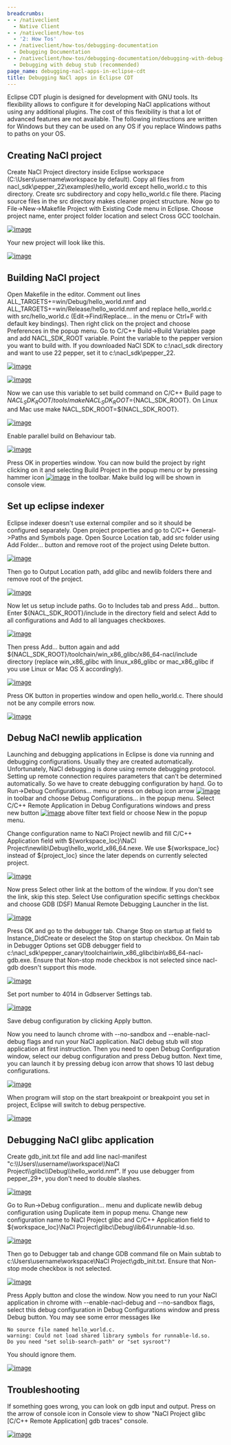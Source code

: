 ```yaml
---
breadcrumbs:
- - /nativeclient
  - Native Client
- - /nativeclient/how-tos
  - '2: How Tos'
- - /nativeclient/how-tos/debugging-documentation
  - Debugging Documentation
- - /nativeclient/how-tos/debugging-documentation/debugging-with-debug-stub-recommended
  - Debugging with debug stub (recommended)
page_name: debugging-nacl-apps-in-eclipse-cdt
title: Debugging NaCl apps in Eclipse CDT
---
```


Eclipse CDT plugin is designed for development with GNU tools. Its flexibility
allows to configure it for developing NaCl applications without using any
additional plugins. The cost of this flexibility is that a lot of advanced
features are not available. The following instructions are written for Windows
but they can be used on any OS if you replace Windows paths to paths on your OS.

## Creating NaCl project

Create NaCl Project directory inside Eclipse workspace
(C:\\Users\\username\\workspace by default). Copy all files from
nacl_sdk\\pepper_22\\examples\\hello_world except hello_world.c to this
directory. Create src subdirectory and copy hello_world.c file there. Placing
source files in the src directory makes cleaner project structure. Now go to
File-&gt;New-&gt;Makefile Project with Existing Code menu in Eclipse. Choose
project name, enter project folder location and select Cross GCC toolchain.

[<img alt="image"
src="/nativeclient/how-tos/debugging-documentation/debugging-with-debug-stub-recommended/debugging-nacl-apps-in-eclipse-cdt/eclipse%20new%20project.png">](/nativeclient/how-tos/debugging-documentation/debugging-with-debug-stub-recommended/debugging-nacl-apps-in-eclipse-cdt/eclipse%20new%20project.png)

Your new project will look like this.

[<img alt="image"
src="/nativeclient/how-tos/debugging-documentation/debugging-with-debug-stub-recommended/debugging-nacl-apps-in-eclipse-cdt/eclipse%20project%20view.png">](/nativeclient/how-tos/debugging-documentation/debugging-with-debug-stub-recommended/debugging-nacl-apps-in-eclipse-cdt/eclipse%20project%20view.png)

## Building NaCl project

Open Makefile in the editor. Comment out lines
ALL_TARGETS+=win/Debug/hello_world.nmf and
ALL_TARGETS+=win/Release/hello_world.nmf and replace hello_world.c with
src/hello_world.c (Edit-&gt;Find/Replace... in the menu or Ctrl+F with default
key bindings). Then right click on the project and choose Preferences in the
popup menu. Go to C/C++ Build-&gt;Build Variables page and add NACL_SDK_ROOT
variable. Point the variable to the pepper version you want to build with. If
you downloaded NaCl SDK to c:\\nacl_sdk directory and want to use 22 pepper, set
it to c:\\nacl_sdk\\pepper_22.

[<img alt="image"
src="/nativeclient/how-tos/debugging-documentation/debugging-with-debug-stub-recommended/debugging-nacl-apps-in-eclipse-cdt/eclipse%20new%20build%20variable.png">](/nativeclient/how-tos/debugging-documentation/debugging-with-debug-stub-recommended/debugging-nacl-apps-in-eclipse-cdt/eclipse%20new%20build%20variable.png)

[<img alt="image"
src="/nativeclient/how-tos/debugging-documentation/debugging-with-debug-stub-recommended/debugging-nacl-apps-in-eclipse-cdt/eclipse%20build%20variables.png">](/nativeclient/how-tos/debugging-documentation/debugging-with-debug-stub-recommended/debugging-nacl-apps-in-eclipse-cdt/eclipse%20build%20variables.png)

Now we can use this variable to set build command on C/C++ Build page to
${NACL_SDK_ROOT}/tools/make NACL_SDK_ROOT=${NACL_SDK_ROOT}. On Linux and Mac use
make NACL_SDK_ROOT=${NACL_SDK_ROOT}.

[<img alt="image"
src="/nativeclient/how-tos/debugging-documentation/debugging-with-debug-stub-recommended/debugging-nacl-apps-in-eclipse-cdt/eclipse%20build.png">](/nativeclient/how-tos/debugging-documentation/debugging-with-debug-stub-recommended/debugging-nacl-apps-in-eclipse-cdt/eclipse%20build.png)

Enable parallel build on Behaviour tab.

[<img alt="image"
src="/nativeclient/how-tos/debugging-documentation/debugging-with-debug-stub-recommended/debugging-nacl-apps-in-eclipse-cdt/eclipse%20build%20behaviour%20tab.png">](/nativeclient/how-tos/debugging-documentation/debugging-with-debug-stub-recommended/debugging-nacl-apps-in-eclipse-cdt/eclipse%20build%20behaviour%20tab.png)

Press OK in properties window. You can now build the project by right clicking
on it and selecting Build Project in the popup menu or by pressing hammer icon
[<img alt="image"
src="/nativeclient/how-tos/debugging-documentation/debugging-with-debug-stub-recommended/debugging-nacl-apps-in-eclipse-cdt/eclipse%20hammer%20icon.png">](/nativeclient/how-tos/debugging-documentation/debugging-with-debug-stub-recommended/debugging-nacl-apps-in-eclipse-cdt/eclipse%20hammer%20icon.png)
in the toolbar. Make build log will be shown in console view.

## Set up eclipse indexer

Eclipse indexer doesn't use external compiler and so it should be configured
separately. Open project properties and go to C/C++ General-&gt;Paths and
Symbols page. Open Source Location tab, add src folder using Add Folder...
button and remove root of the project using Delete button.

[<img alt="image"
src="/nativeclient/how-tos/debugging-documentation/debugging-with-debug-stub-recommended/debugging-nacl-apps-in-eclipse-cdt/eclipse%20source%20location.png">](/nativeclient/how-tos/debugging-documentation/debugging-with-debug-stub-recommended/debugging-nacl-apps-in-eclipse-cdt/eclipse%20source%20location.png)

Then go to Output Location path, add glibc and newlib folders there and remove
root of the project.

[<img alt="image"
src="/nativeclient/how-tos/debugging-documentation/debugging-with-debug-stub-recommended/debugging-nacl-apps-in-eclipse-cdt/eclipse%20output%20location.png">](/nativeclient/how-tos/debugging-documentation/debugging-with-debug-stub-recommended/debugging-nacl-apps-in-eclipse-cdt/eclipse%20output%20location.png)

Now let us setup include paths. Go to Includes tab and press Add... button.
Enter ${NACL_SDK_ROOT}/include in the directory field and select Add to all
configurations and Add to all languages checkboxes.

[<img alt="image"
src="/nativeclient/how-tos/debugging-documentation/debugging-with-debug-stub-recommended/debugging-nacl-apps-in-eclipse-cdt/eclipse%20add%20directory%20path%201.png">](/nativeclient/how-tos/debugging-documentation/debugging-with-debug-stub-recommended/debugging-nacl-apps-in-eclipse-cdt/eclipse%20add%20directory%20path%201.png)

Then press Add... button again and add
${NACL_SDK_ROOT}/toolchain/win_x86_glibc/x86_64-nacl/include directory (replace
win_x86_glibc with linux_x86_glibc or mac_x86_glibc if you use Linux or Mac OS X
accordingly).

[<img alt="image"
src="/nativeclient/how-tos/debugging-documentation/debugging-with-debug-stub-recommended/debugging-nacl-apps-in-eclipse-cdt/eclipse%20add%20directory%20path%202.png">](/nativeclient/how-tos/debugging-documentation/debugging-with-debug-stub-recommended/debugging-nacl-apps-in-eclipse-cdt/eclipse%20add%20directory%20path%202.png)

Press OK button in properties window and open hello_world.c. There should not be
any compile errors now.

[<img alt="image"
src="/nativeclient/how-tos/debugging-documentation/debugging-with-debug-stub-recommended/debugging-nacl-apps-in-eclipse-cdt/eclipse%20with%20indexer%20enabled.png">](/nativeclient/how-tos/debugging-documentation/debugging-with-debug-stub-recommended/debugging-nacl-apps-in-eclipse-cdt/eclipse%20with%20indexer%20enabled.png)

## Debug NaCl newlib application

Launching and debugging applications in Eclipse is done via running and
debugging configurations. Usually they are created automatically. Unfortunately,
NaCl debugging is done using remote debugging protocol. Setting up remote
connection requires parameters that can't be determined automatically. So we
have to create debugging configuration by hand. Go to Run-&gt;Debug
Configurations... menu or press on debug icon arrow [<img alt="image"
src="/nativeclient/how-tos/debugging-documentation/debugging-with-debug-stub-recommended/debugging-nacl-apps-in-eclipse-cdt/eclipse%20debug%20icon.png">](/nativeclient/how-tos/debugging-documentation/debugging-with-debug-stub-recommended/debugging-nacl-apps-in-eclipse-cdt/eclipse%20debug%20icon.png)
in toolbar and choose Debug Configurations... in the popup menu. Select C/C++
Remote Application in Debug Configurations windows and press new button [<img
alt="image"
src="/nativeclient/how-tos/debugging-documentation/debugging-with-debug-stub-recommended/debugging-nacl-apps-in-eclipse-cdt/eclipse%20new%20debug%20configuration%20icon.png">](/nativeclient/how-tos/debugging-documentation/debugging-with-debug-stub-recommended/debugging-nacl-apps-in-eclipse-cdt/eclipse%20new%20debug%20configuration%20icon.png)
above filter text field or choose New in the popup menu.

Change configuration name to NaCl Project newlib and fill C/C++ Application
field with ${workspace_loc}\\NaCl
Project\\newlib\\Debug\\hello_world_x86_64.nexe. We use ${workspace_loc} instead
of ${project_loc} since the later depends on currently selected project.

[<img alt="image"
src="/nativeclient/how-tos/debugging-documentation/debugging-with-debug-stub-recommended/debugging-nacl-apps-in-eclipse-cdt/eclipse%20debug%20configuration%20main.png">](/nativeclient/how-tos/debugging-documentation/debugging-with-debug-stub-recommended/debugging-nacl-apps-in-eclipse-cdt/eclipse%20debug%20configuration%20main.png)

Now press Select other link at the bottom of the window. If you don't see the
link, skip this step. Select Use configuration specific settings checkbox and
choose GDB (DSF) Manual Remote Debugging Launcher in the list.

[<img alt="image"
src="/nativeclient/how-tos/debugging-documentation/debugging-with-debug-stub-recommended/debugging-nacl-apps-in-eclipse-cdt/eclipse%20select%20preferred%20launcher.png">](/nativeclient/how-tos/debugging-documentation/debugging-with-debug-stub-recommended/debugging-nacl-apps-in-eclipse-cdt/eclipse%20select%20preferred%20launcher.png)

Press OK and go to the debugger tab. Change Stop on startup at field to
Instance_DidCreate or deselect the Stop on startup checkbox. On Main tab in
Debugger Options set GDB debugger field to
c:\\nacl_sdk\\pepper_canary\\toolchain\\win_x86_glibc\\bin\\x86_64-nacl-gdb.exe.
Ensure that Non-stop mode checkbox is not selected since nacl-gdb doesn't
support this mode.

[<img alt="image"
src="/nativeclient/how-tos/debugging-documentation/debugging-with-debug-stub-recommended/debugging-nacl-apps-in-eclipse-cdt/eclipse%20debug%20configuration%20Debugger%20Main.png">](/nativeclient/how-tos/debugging-documentation/debugging-with-debug-stub-recommended/debugging-nacl-apps-in-eclipse-cdt/eclipse%20debug%20configuration%20Debugger%20Main.png)

Set port number to 4014 in Gdbserver Settings tab.

[<img alt="image"
src="/nativeclient/how-tos/debugging-documentation/debugging-with-debug-stub-recommended/debugging-nacl-apps-in-eclipse-cdt/eclipse%20debug%20configuration%20Debugger%20Gdbserver%20Settings.png">](/nativeclient/how-tos/debugging-documentation/debugging-with-debug-stub-recommended/debugging-nacl-apps-in-eclipse-cdt/eclipse%20debug%20configuration%20Debugger%20Gdbserver%20Settings.png)

Save debug configuration by clicking Apply button.

Now you need to launch chrome with --no-sandbox and --enable-nacl-debug flags
and run your NaCl application. NaCl debug stub will stop application at first
instruction. Then you need to open Debug Configuration window, select our debug
configuration and press Debug button. Next time, you can launch it by pressing
debug icon arrow that shows 10 last debug configurations.

[<img alt="image"
src="/nativeclient/how-tos/debugging-documentation/debugging-with-debug-stub-recommended/debugging-nacl-apps-in-eclipse-cdt/eclipse%20last%20debug%20configurations.png">](/nativeclient/how-tos/debugging-documentation/debugging-with-debug-stub-recommended/debugging-nacl-apps-in-eclipse-cdt/eclipse%20last%20debug%20configurations.png)

When program will stop on the start breakpoint or breakpoint you set in project,
Eclipse will switch to debug perspective.

[<img alt="image"
src="/nativeclient/how-tos/debugging-documentation/debugging-with-debug-stub-recommended/debugging-nacl-apps-in-eclipse-cdt/eclipse%20hit%20breakpoint.png">](/nativeclient/how-tos/debugging-documentation/debugging-with-debug-stub-recommended/debugging-nacl-apps-in-eclipse-cdt/eclipse%20hit%20breakpoint.png)

## Debugging NaCl glibc application

Create gdb_init.txt file and add line nacl-manifest
"c:\\\\Users\\\\username\\\\workspace\\\\NaCl
Project\\\\glibc\\\\Debug\\\\hello_world.nmf". If you use debugger from
pepper_29+, you don't need to double slashes.

[<img alt="image"
src="/nativeclient/how-tos/debugging-documentation/debugging-with-debug-stub-recommended/debugging-nacl-apps-in-eclipse-cdt/eclipse%20gdb_init%20file.png">](/nativeclient/how-tos/debugging-documentation/debugging-with-debug-stub-recommended/debugging-nacl-apps-in-eclipse-cdt/eclipse%20gdb_init%20file.png)

Go to Run-&gt;Debug configuration... menu and duplicate newlib debug
configuration using Duplicate item in popup menu. Change new configuration name
to NaCl Project glibc and C/C++ Application field to ${workspace_loc}\\NaCl
Project\\glibc\\Debug\\lib64\\runnable-ld.so.

[<img alt="image"
src="/nativeclient/how-tos/debugging-documentation/debugging-with-debug-stub-recommended/debugging-nacl-apps-in-eclipse-cdt/eclipse%20debug%20configuration%20glibc%20main.png">](/nativeclient/how-tos/debugging-documentation/debugging-with-debug-stub-recommended/debugging-nacl-apps-in-eclipse-cdt/eclipse%20debug%20configuration%20glibc%20main.png)

Then go to Debugger tab and change GDB command file on Main subtab to
c:\\Users\\username\\workspace\\NaCl Project\\gdb_init.txt. Ensure that Non-stop
mode checkbox is not selected.

[<img alt="image"
src="/nativeclient/how-tos/debugging-documentation/debugging-with-debug-stub-recommended/debugging-nacl-apps-in-eclipse-cdt/eclipse%20debug%20configuration%20glibc%20Debugger%20Main.png">](/nativeclient/how-tos/debugging-documentation/debugging-with-debug-stub-recommended/debugging-nacl-apps-in-eclipse-cdt/eclipse%20debug%20configuration%20glibc%20Debugger%20Main.png)

Press Apply button and close the window. Now you need to run your NaCl
application in chrome with --enable-nacl-debug and --no-sandbox flags, select
this debug configuration in Debug Configurations window and press Debug button.
You may see some error messages like

```none
No source file named hello_world.c.
warning: Could not load shared library symbols for runnable-ld.so.
Do you need "set solib-search-path" or "set sysroot"?
```

You should ignore them.

[<img alt="image"
src="/nativeclient/how-tos/debugging-documentation/debugging-with-debug-stub-recommended/debugging-nacl-apps-in-eclipse-cdt/eclipse%20glibc%20hit%20breakpoint.png">](/nativeclient/how-tos/debugging-documentation/debugging-with-debug-stub-recommended/debugging-nacl-apps-in-eclipse-cdt/eclipse%20glibc%20hit%20breakpoint.png)

## Troubleshooting

If something goes wrong, you can look on gdb input and output. Press on the
arrow of console icon in Console view to show "NaCl Project glibc \[C/C++ Remote
Application\] gdb traces" console.

[<img alt="image"
src="/nativeclient/how-tos/debugging-documentation/debugging-with-debug-stub-recommended/debugging-nacl-apps-in-eclipse-cdt/eclipse%20consoles.png">](/nativeclient/how-tos/debugging-documentation/debugging-with-debug-stub-recommended/debugging-nacl-apps-in-eclipse-cdt/eclipse%20consoles.png)